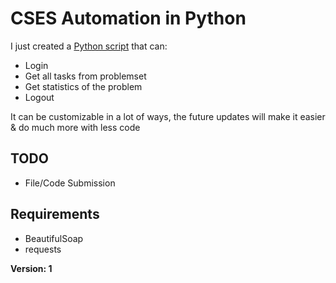 # CSES Automation in Python
I just created a [Python script](/scripts/cses.py) that can:
- Login
- Get all tasks from problemset
- Get statistics of the problem
- Logout

It can be customizable in a lot of ways, the future updates will make it easier & do much more with less code

## TODO
- File/Code Submission

## Requirements
- BeautifulSoap
- requests


**Version: 1**
